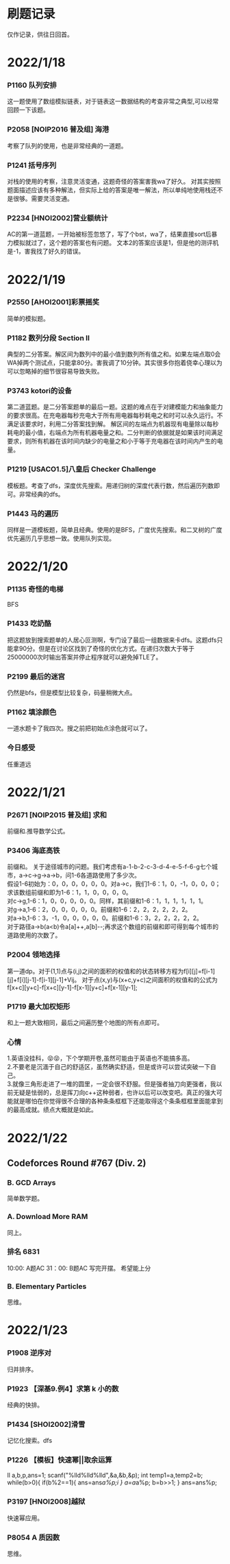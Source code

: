 # 刷题记录

仅作记录，供往日回首。

# 2022/1/18
### P1160 队列安排   
这一题使用了数组模拟链表，对于链表这一数据结构的考查非常之典型,可以经常回顾一下该题。  
### P2058 [NOIP2016 普及组] 海港
考察了队列的使用，也是非常经典的一道题。
### P1241 括号序列
对栈的使用的考察，注意灵活变通，这题奇怪的答案害我wa了好久。
对其实按照题面描述应该有多种解法，但实际上给的答案是唯一解法，所以单纯地使用栈还不是很够。需要灵活变通。
### P2234 [HNOI2002]营业额统计
AC的第一道蓝题，一开始被标签忽悠了，写了个bst，wa了，结果直接sort后暴力模拟就过了，这个题的答案也有问题。
文本2的答案应该是1，但是他的测评机是-1，害我找了好久的错误。
# 2022/1/19
### P2550 [AHOI2001]彩票摇奖
简单的模拟题。
### P1182 数列分段 Section II
典型的二分答案。解区间为数列中的最小值到数列所有值之和。如果左端点取0会WA掉两个测试点，只能拿80分。害我调了10分钟。其实很多你抱着侥幸心理以为可以忽略掉的细节很容易导致失败。
### P3743 kotori的设备
第二道蓝题。是二分答案题单的最后一题。这题的难点在于对建模能力和抽象能力的要求很高。在充电器每秒充电大于所有用电器每秒耗电之和时可以永久运行。不满足该要求时，利用二分答案找到解。
解区间的左端点为机器现有电量除以每秒耗电的最小值，右端点为所有机器电量之和。二分判断的依据就是如果该时间满足要求，则所有机器在该时间内缺少的电量之和小于等于充电器在该时间内产生的电量。
### P1219 [USACO1.5]八皇后 Checker Challenge
模板题。考查了dfs，深度优先搜索。用递归树的深度代表行数，然后遍历列数即可。非常经典的dfs。
### P1443 马的遍历
同样是一道模板题，简单且经典。使用的是BFS，广度优先搜索。和二叉树的广度优先遍历几乎思想一致。使用队列实现。
# 2022/1/20
### P1135 奇怪的电梯
BFS
### P1433 吃奶酪
把这题放到搜索题单的人居心叵测啊，专门设了最后一组数据来卡dfs。这题dfs只能拿90分。但是在讨论区找到了奇怪的优化方式。在递归次数大于等于25000000次时输出答案并停止程序就可以避免掉TLE了。
### P2199 最后的迷宫
仍然是bfs，但是模型比较复杂，码量稍微大点。
### P1162 填涂颜色
一道水题卡了我四次。搜之前把初始点涂色就可以了。
### 今日感受
任重道远
# 2022/1/21
### P2671 [NOIP2015 普及组] 求和
前缀和.推导数学公式。
### P3406 海底高铁
前缀和。
关于途径城市的问题。我们考虑有a-1-b-2-c-3-d-4-e-5-f-6-g七个城市，a->c->g->a->b，问1-6各道路使用了多少次。  
假设1-6初始为：0，0，0，0，0，0。对a->c，我们1-6：1，0，-1，0，0，0；  求该数组前缀和即为1-6：1，1，0，0，0，0。  
对c->g,1-6：1，0，0，0，0，0。同样，其前缀和1-6：1，1，1，1，1，1。  
对g->a,1-6：2，0，0，0，0，0。前缀和1-6：2，2，2，2，2，2。  
对a->b,1-6：3，-1，0，0，0，0，0。前缀和1-6：3，2，2，2，2，2。  
对于路径a->b(a<b)令a[a]++,a[b]--;再求这个数组的前缀和即可得到每个城市的道路使用的次数了。  
### P2004 领地选择
第一道dp。对于(1,1)点与(i,j)之间的面积的权值和的状态转移方程为f[i][j]=f[i-1][j]+f[i][j-1]-f[i-1][j-1]+Vij。
对于点(x,y)与(x+c,y+c)之间面积的权值和的公式为f[x+c][y+c]-f[x+c][y-1]-f[x-1][y+c]+f[x-1][y-1];
### P1719 最大加权矩形
和上一题大致相同，最后之间遍历整个地图的所有点即可。
### 心情
1.英语没挂科，😝😝，下个学期开卷,虽然可能由于英语也不能搞多高。  
2.不要老是沉湎于自己的舒适区，虽然确实舒适，但是或许可以尝试突破一下自己。  
3.就像三角形走进了一堆的圆里，一定会很不舒服。但是强者抽刀向更强者，我以前无疑是怯弱的，总是挥刀向c++这种弱者，也许以后可以改变吧。真正的强大可能就是哪怕在你觉得很不合理的各种条条框框下还能取得这个条条框框里面能拿到的最高成就。绩点大概就是如此。  
# 2022/1/22
## Codeforces Round #767 (Div. 2)
### B. GCD Arrays
简单数学题。
### A. Download More RAM
同上。
### 排名 6831
10:00: A题AC 31：00: B题AC
写完开摆。
希望能上分
### B. Elementary Particles
思维。
# 2022/1/23
### P1908 逆序对
归并排序。
### P1923 【深基9.例4】求第 k 小的数
经典的快排。
### P1434 [SHOI2002]滑雪
记忆化搜索。dfs
### P1226 【模板】快速幂||取余运算
ll a,b,p,ans=1;
	scanf("%lld%lld%lld",&a,&b,&p);
	int temp1=a,temp2=b;
	while(b>0){
		if(b%2==1){
			ans=ans*a%p;i
		}
			a=a*a%p;
			b=b>>1;
	}
	ans=ans%p;
### P3197 [HNOI2008]越狱
快速幂应用。
### P8054 A 质因数
思维。
